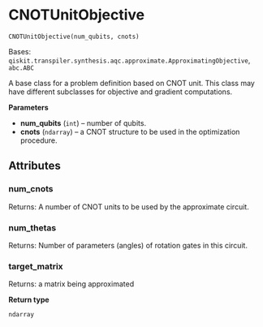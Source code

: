 # CNOTUnitObjective

<span id="undefined" />

`CNOTUnitObjective(num_qubits, cnots)`

Bases: `qiskit.transpiler.synthesis.aqc.approximate.ApproximatingObjective`, `abc.ABC`

A base class for a problem definition based on CNOT unit. This class may have different subclasses for objective and gradient computations.

**Parameters**

*   **num\_qubits** (`int`) – number of qubits.
*   **cnots** (`ndarray`) – a CNOT structure to be used in the optimization procedure.

## Attributes

<span id="undefined" />

### num\_cnots

Returns: A number of CNOT units to be used by the approximate circuit.

<span id="undefined" />

### num\_thetas

Returns: Number of parameters (angles) of rotation gates in this circuit.

<span id="undefined" />

### target\_matrix

Returns: a matrix being approximated

**Return type**

`ndarray`
